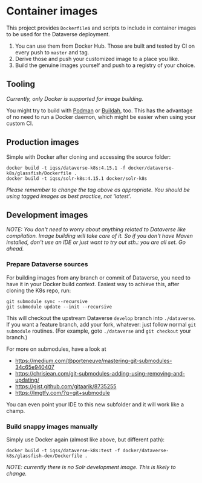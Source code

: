 # Container images

This project provides `Dockerfile`s and scripts to include in container
images to be used for the Dataverse deployment.

1. You can use them from Docker Hub. Those are built and tested by CI on every push to `master` and tag.
2. Derive those and push your customized image to a place you like.
3. Build the genuine images yourself and push to a registry of your choice.

## Tooling

*Currently, only Docker is supported for image building.*

You might try to build with [Podman](https://podman.io) or [Buildah](https://buildah.io/), too.
This has the advantage of no need to run a Docker daemon, which might be easier
when using your custom CI.

## Production images

Simple with Docker after cloning and accessing the source folder:
```
docker build -t iqss/dataverse-k8s:4.15.1 -f docker/dataverse-k8s/glassfish/Dockerfile .
docker build -t iqss/solr-k8s:4.15.1 docker/solr-k8s
```
*Please remember to change the tag above as appropriate. You should be*
*using tagged images as best practice, not 'latest'.*

## Development images

*NOTE: You don't need to worry about anything related to Dataverse like compilation.*
*Image building will take care of it. So if you don't have Maven installed,*
*don't use an IDE or just want to try out sth.: you are all set. Go ahead.*

### Prepare Dataverse sources
For building images from any branch or commit of Dataverse, you need to have
it in your Docker build context. Easiest way to achieve this, after cloning the
K8s repo, run:

```
git submodule sync --recursive
git submodule update --init --recursive
```

This will checkout the upstream Dataverse `develop` branch into `./dataverse`.
If you want a feature branch, add your fork, whatever: just follow normal `git submodule`
routines. (For example, goto `./dataverse` and `git checkout` your branch.)

For more on submodules, have a look at
  - https://medium.com/@porteneuve/mastering-git-submodules-34c65e940407
  - https://chrisjean.com/git-submodules-adding-using-removing-and-updating/
  - https://gist.github.com/gitaarik/8735255
  - https://lmgtfy.com/?q=git+submodule

You can even point your IDE to this new subfolder and it will work like a champ.

### Build snappy images manually
Simply use Docker again (almost like above, but different path):
```
docker build -t iqss/dataverse-k8s:test -f docker/dataverse-k8s/glassfish-dev/Dockerfile .
```
*NOTE: currently there is no Solr development image. This is likely to change.*
